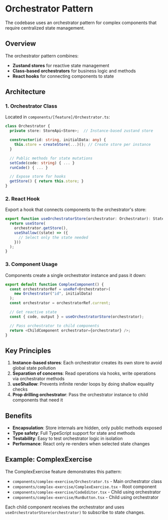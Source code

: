 # Orchestrator Pattern

The codebase uses an orchestrator pattern for complex components that require centralized state management.

## Overview

The orchestrator pattern combines:

- **Zustand stores** for reactive state management
- **Class-based orchestrators** for business logic and methods
- **React hooks** for connecting components to state

## Architecture

### 1. Orchestrator Class

Located in `components/[feature]/Orchestrator.ts`:

```typescript
class Orchestrator {
  private store: StoreApi<Store>;  // Instance-based zustand store

  constructor(id: string, initialData: any) {
    this.store = createStore(...)(); // Create store per instance
  }

  // Public methods for state mutations
  setCode(code: string) { ... }
  runCode() { ... }

  // Expose store for hooks
  getStore() { return this.store; }
}
```

### 2. React Hook

Export a hook that connects components to the orchestrator's store:

```typescript
export function useOrchestratorStore(orchestrator: Orchestrator): State {
  return useStore(
    orchestrator.getStore(),
    useShallow((state) => ({
      // Select only the state needed
    }))
  );
}
```

### 3. Component Usage

Components create a single orchestrator instance and pass it down:

```typescript
export default function ComplexComponent() {
  const orchestratorRef = useRef<Orchestrator>(
    new Orchestrator("id", initialData)
  );
  const orchestrator = orchestratorRef.current;

  // Get reactive state
  const { code, output } = useOrchestratorStore(orchestrator);

  // Pass orchestrator to child components
  return <ChildComponent orchestrator={orchestrator} />;
}
```

## Key Principles

1. **Instance-based stores**: Each orchestrator creates its own store to avoid global state pollution
2. **Separation of concerns**: Read operations via hooks, write operations via orchestrator methods
3. **useShallow**: Prevents infinite render loops by doing shallow equality checks
4. **Prop drilling orchestrator**: Pass the orchestrator instance to child components that need it

## Benefits

- **Encapsulation**: Store internals are hidden, only public methods exposed
- **Type safety**: Full TypeScript support for state and methods
- **Testability**: Easy to test orchestrator logic in isolation
- **Performance**: React only re-renders when selected state changes

## Example: ComplexExercise

The ComplexExercise feature demonstrates this pattern:

- `components/complex-exercise/Orchestrator.ts` - Main orchestrator class
- `components/complex-exercise/ComplexExercise.tsx` - Root component
- `components/complex-exercise/CodeEditor.tsx` - Child using orchestrator
- `components/complex-exercise/RunButton.tsx` - Child using orchestrator

Each child component receives the orchestrator and uses `useOrchestratorStore(orchestrator)` to subscribe to state changes.
